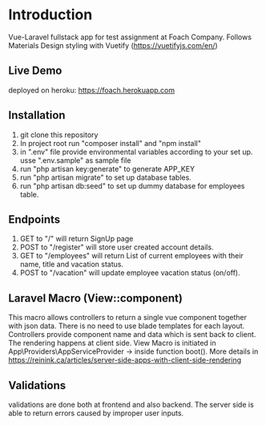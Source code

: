 # Introduction
Vue-Laravel fullstack app for test assignment at Foach Company. Follows Materials Design styling with Vuetify (https://vuetifyjs.com/en/)

## Live Demo 
deployed on heroku: https://foach.herokuapp.com

## Installation
1. git clone this repository
2. In project root run "composer install" and "npm install"
3. in ".env" file provide environmental variables according to your set up. usse ".env.sample" as sample file
4. run "php artisan key:generate" to generate APP_KEY
5. run "php artisan migrate" to set up database tables.
5. run "php artisan db:seed" to set up dummy database for employees table.

## Endpoints
1. GET to "/" will return SignUp page
2. POST to "/register"  will store user created account details.
3. GET to "/employees"  will return List of current employees with their name, title and vacation status.
4. POST to "/vacation" will update employee vacation status (on/off).

## Laravel Macro (View::component)
This macro allows controllers to return a single vue component together with json data. There is no need to use blade templates for each layout. 
Controllers provide component name and data which is sent back to client. The rendering happens at client side. 
View Macro is initiated in App\\Providers\\AppServiceProvider -> inside function boot(). More details in https://reinink.ca/articles/server-side-apps-with-client-side-rendering

## Validations
validations are done both at frontend and also backend. The server side is able to return errors caused by improper user inputs.









